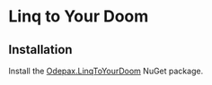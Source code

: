 Linq to Your Doom
====

Installation
----

Install the [Odepax.LinqToYourDoom](https://www.nuget.org/packages/Odepax.LinqToYourDoom) NuGet package.

